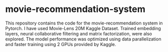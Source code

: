 # movie-recommendation-system
This repository contains the code for the movie-recommendation system in Pytorch. I have used Movie-Lens 20M Kaggle Dataset. Trained embedding layers, neural collaborative filtering and matrix factorization, were also explored. The model performance was optimized using data parallelization and faster training using 2 GPUs provided by Kaggle.
